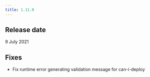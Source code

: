 ```yaml
---
title: 1.11.0
---
```


## Release date

9 July 2021

## Fixes

* Fix runtime error generating validation message for can-i-deploy
